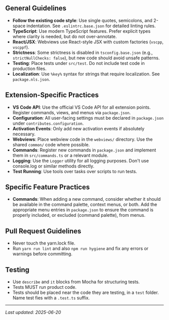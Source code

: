 ## General Guidelines
- **Follow the existing code style**: Use single quotes, semicolons, and 2-space indentation. See `.eslintrc.base.json` for detailed linting rules.
- **TypeScript**: Use modern TypeScript features. Prefer explicit types where clarity is needed, but do not over-annotate.
- **React/JSX**: Webviews use React-style JSX with custom factories (`vscpp`, `vscppf`).
- **Strictness**: Some strictness is disabled in `tsconfig.base.json` (e.g., `strictNullChecks: false`), but new code should avoid unsafe patterns.
- **Testing**: Place tests under `src/test`. Do not include test code in production files.
- **Localization**: Use `%key%` syntax for strings that require localization. See `package.nls.json`.

## Extension-Specific Practices
- **VS Code API**: Use the official VS Code API for all extension points. Register commands, views, and menus via `package.json`.
- **Configuration**: All user-facing settings must be declared in `package.json` under `contributes.configuration`.
- **Activation Events**: Only add new activation events if absolutely necessary.
- **Webviews**: Place webview code in the `webviews/` directory. Use the shared `common/` code where possible.
- **Commands**: Register new commands in `package.json` and implement them in `src/commands.ts` or a relevant module.
- **Logging**: Use the `Logger` utility for all logging purposes. Don't use console.log or similar methods directly.
- **Test Running**: Use tools over tasks over scripts to run tests.

## Specific Feature Practices
- **Commands**: When adding a new command, consider whether it should be available in the command palette, context menus, or both. Add the appropriate menu entries in `package.json` to ensure the command is properly included, or excluded (command palette), from menus.

## Pull Request Guidelines
- Never touch the yarn.lock file.
- Run `yarn run lint` and also `npm run hygiene` and fix any errors or warnings before committing.

## Testing
- Use `describe` and `it` blocks from Mocha for structuring tests.
- Tests MUST run product code.
- Tests should be placed near the code they are testing, in a `test` folder. Name test fies with a `.test.ts` suffix.

---
_Last updated: 2025-06-20_
